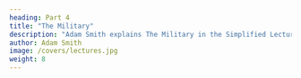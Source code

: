 ```yaml
---
heading: Part 4
title: "The Military"
description: "Adam Smith explains The Military in the Simplified Lectures on Jurisprudence"
author: Adam Smith
image: /covers/lectures.jpg
weight: 8
---
```

